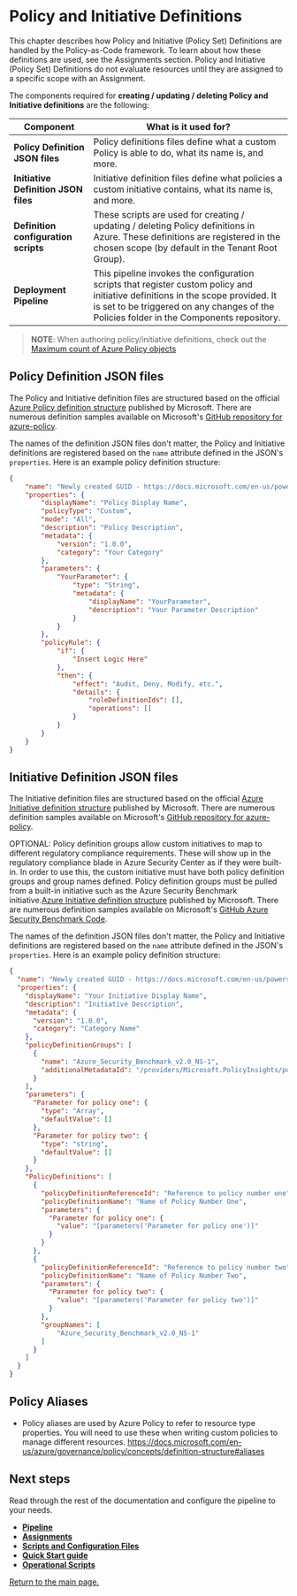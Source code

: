 # Policy and Initiative Definitions

This chapter describes how Policy and Initiative (Policy Set) Definitions are handled by the Policy-as-Code framework. To learn about how these definitions are used, see the Assignments section.
Policy and Initiative (Policy Set) Definitions do not evaluate resources until they are assigned to a specific scope with an Assignment.

The components required for **creating / updating / deleting Policy and Initiative definitions** are the following:

| Component | What is it used for? |
|--|--|
| **Policy Definition JSON files** | Policy definitions files define what a custom Policy is able to do, what its name is, and more. |
| **Initiative Definition JSON files** | Initiative definition files define what policies a custom initiative contains, what its name is, and more. |
| **Definition configuration scripts** | These scripts are used for creating / updating / deleting Policy definitions in Azure. These definitions are registered in the chosen scope (by default in the Tenant Root Group). |
| **Deployment Pipeline** | This pipeline invokes the configuration scripts that register custom policy and initiative definitions in the scope provided. It is set to be triggered on any changes of the Policies folder in the Components repository. |


> **NOTE**:
> When authoring policy/initiative definitions, check out the [Maximum count of Azure Policy objects](https://docs.microsoft.com/en-us/azure/governance/policy/overview#maximum-count-of-azure-policy-objects)

## Policy Definition JSON files

The Policy and Initiative definition files are structured based on the official [Azure Policy definition structure](https://docs.microsoft.com/en-us/azure/governance/policy/concepts/definition-structure) published by Microsoft. There are numerous definition samples available on Microsoft's [GitHub repository for azure-policy](https://github.com/Azure/azure-policy).

The names of the definition JSON files don't matter, the Policy and Initiative definitions are registered based on the `name` attribute defined in the JSON's `properties`. Here is an example policy definition structure:
```json
{
    "name": "Newly created GUID - https://docs.microsoft.com/en-us/powershell/module/microsoft.powershell.utility/new-guid?view=powershell-7.2",
    "properties": {
        "displayName": "Policy Display Name",
        "policyType": "Custom",
        "mode": "All",
        "description": "Policy Description",
        "metadata": {
            "version": "1.0.0",
            "category": "Your Category"
        },
        "parameters": {
            "YourParameter": {
                "type": "String",
                "metadata": {
                    "displayName": "YourParameter",
                    "description": "Your Parameter Description"
                }
            }
        },
        "policyRule": {
            "if": {
                "Insert Logic Here"
            },
            "then": {
                "effect": "Audit, Deny, Modify, etc.",
                "details": {
                    "roleDefinitionIds": [],
                    "operations": []
                }
            }
        }
    }
}
```
## Initiative Definition JSON files

The Initiative definition files are structured based on the official [Azure Initiative definition structure](https://docs.microsoft.com/en-us/azure/governance/policy/concepts/initiative-definition-structure) published by Microsoft. There are numerous definition samples available on Microsoft's [GitHub repository for azure-policy](https://github.com/Azure/azure-policy/tree/master/built-in-policies/policySetDefinitions).

OPTIONAL: Policy definition groups allow custom initiatives to map to different regulatory compliance requirements. These will show up in the regulatory compliance blade in Azure Security Center as if they were built-in. In order to use this, the custom initiative must have both policy definition groups and group names defined. Policy definition groups must be pulled from a built-in initiative such as the Azure Security Benchmark initiative.[Azure Initiative definition structure](https://docs.microsoft.com/en-us/azure/governance/policy/concepts/initiative-definition-structure) published by Microsoft. There are numerous definition samples available on Microsoft's [GitHub Azure Security Benchmark Code](https://github.com/Azure/azure-policy/blob/master/built-in-policies/policySetDefinitions/Security%20Center/AzureSecurityCenter.json).

The names of the definition JSON files don't matter, the Policy and Initiative definitions are registered based on the `name` attribute defined in the JSON's `properties`. Here is an example policy definition structure:
```json
{
  "name": "Newly created GUID - https://docs.microsoft.com/en-us/powershell/module/microsoft.powershell.utility/new-guid?view=powershell-7.2",
  "properties": {
    "displayName": "Your Initiative Display Name",
    "description": "Initiative Description",
    "metadata": {
      "version": "1.0.0",
      "category": "Category Name"
    },
    "policyDefinitionGroups": [
      {
        "name": "Azure_Security_Benchmark_v2.0_NS-1",
        "additionalMetadataId": "/providers/Microsoft.PolicyInsights/policyMetadata/Azure_Security_Benchmark_v2.0_NS-1"
      }
    ],
    "parameters": {
      "Parameter for policy one": {
        "type": "Array",
        "defaultValue": []
      },
      "Parameter for policy two": {
        "type": "string",
        "defaultValue": []
      }
    },
    "PolicyDefinitions": [
      {
        "policyDefinitionReferenceId": "Reference to policy number one",
        "policyDefinitionName": "Name of Policy Number One",
        "parameters": {
          "Parameter for policy one": {
            "value": "[parameters('Parameter for policy one')]"
          }
        }
      },
      {
        "policyDefinitionReferenceId": "Reference to policy number two",
        "policyDefinitionName": "Name of Policy Number Two",
        "parameters": {
          "Parameter for policy two": {
            "value": "[parameters('Parameter for policy two')]"
          }
        },
        "groupNames": [
            "Azure_Security_Benchmark_v2.0_NS-1"
        ]
      }
    ]
  }
}
```
## Policy Aliases
 - Policy aliases are used by Azure Policy to refer to resource type properties. You will need to use these when writing custom policies to manage different resources.
https://docs.microsoft.com/en-us/azure/governance/policy/concepts/definition-structure#aliases

## Next steps
Read through the rest of the documentation and configure the pipeline to your needs.

- **[Pipeline](Pipeline.md)**
- **[Assignments](Assignments.md)**
- **[Scripts and Configuration Files](ScriptsAndConfigurationFiles.md)**
- **[Quick Start guide](https://github.com/Azure/enterprise-azure-policy-as-code#readme)**
- **[Operational Scripts](OperationalScripts.md)**

[Return to the main page.](https://github.com/Azure/enterprise-azure-policy-as-code)
